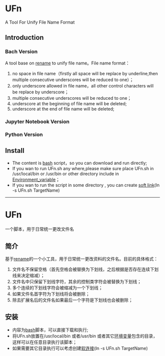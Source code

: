# UFn
A Tool For Unify File Name Format

## Introduction
### Bach Version
A tool base on [rename](http://plasmasturm.org/code/rename/) to unify file name。File name format：
1. no space in file name（firstly all space will be replace by underline,then multiple consecutive underscores will be reduced to one）；
2. only underscore allowed in file name，all other control characters will be replace by underscore；
3. multiple consecutive underscores will be reduced to one；
4. underscore at the beginning of file name will be deleted;
5. underscore at the end of file name will be deleted;

### Jupyter Notebook Version

### Python Version

## Install

* The content is [bash](https://www.gnu.org/software/bash/) script，so you can download and run directly;
* If you wan to run UFn.sh any where,please make sure place UFn.sh in /usr/local/bin or /usr/bin or other directory include in [Environment_variable](https://en.wikipedia.org/wiki/Environment_variable)；
* If you wan to run the script in some directory , you can create [soft link](https://en.wikipedia.org/wiki/Ln_(Unix))(ln -s UFn.sh TargetName)

---

# UFn
一个脚本，用于日常统一更改文件名

## 简介
基于[rename](http://plasmasturm.org/code/rename/)的一个小工具，用于日常统一更改资料的文件名。目前的具体格式：
1. 文件名不保留空格（首先空格会被替换为下划线，之后根据是否存在连续下划线来决定缩减）；
2. 文件名中只保留下划线字符，其余的控制类字符会被替换为下划线；
3. 多个连续的下划线字符会被缩减为一个下划线；
4. 如果文件名首字符为下划线将会被删除；
5. 除去扩展名后的文件名如果最后一个字符是下划线也会被删除；

## 安装

* 内容为[bash](https://www.gnu.org/software/bash/)脚本，可以直接下载和执行;
* 将UFn.sh放置在/usr/local/bin 或者/usr/bin 或者其它[环境变量](https://en.wikipedia.org/wiki/Environment_variable)包含的目录，这样可以在任意目录执行该脚本；
* 如果需要其它目录执行可以考虑创建[软连接](https://en.wikipedia.org/wiki/Ln_(Unix))(ln -s UFn.sh TargetName)
